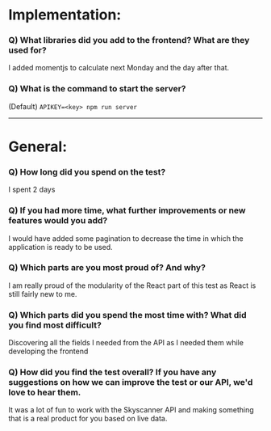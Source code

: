 # Implementation:

### Q) What libraries did you add to the frontend? What are they used for?
I added momentjs to calculate next Monday and the day after that.

### Q) What is the command to start the server?

(Default) `APIKEY=<key> npm run server`

---

# General:

### Q) How long did you spend on the test?
I spent 2 days

### Q) If you had more time, what further improvements or new features would you add?
I would have added some pagination to decrease the time in which the application is ready to be used.

### Q) Which parts are you most proud of? And why?
I am really proud of the modularity of the React part of this test as React is still fairly new to me.
### Q) Which parts did you spend the most time with? What did you find most difficult?
Discovering all the fields I needed from the API as I needed them while developing the frontend
### Q) How did you find the test overall? If you have any suggestions on how we can improve the test or our API, we'd love to hear them.
It was a lot of fun to work with the Skyscanner API and making something that is a real product for you based on live data. 
